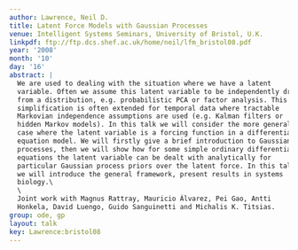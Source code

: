```yaml
---
author: Lawrence, Neil D.
title: Latent Force Models with Gaussian Processes
venue: Intelligent Systems Seminars, University of Bristol, U.K.
linkpdf: ftp://ftp.dcs.shef.ac.uk/home/neil/lfm_bristol08.pdf
year: '2008'
month: '10'
day: '16'
abstract: |
  We are used to dealing with the situation where we have a latent
  variable. Often we assume this latent variable to be independently drawn
  from a distribution, e.g. probabilistic PCA or factor analysis. This
  simplification is often extended for temporal data where tractable
  Markovian independence assumptions are used (e.g. Kalman filters or
  hidden Markov models). In this talk we will consider the more general
  case where the latent variable is a forcing function in a differential
  equation model. We will firstly give a brief introduction to Gaussian
  processes, then we will show how for some simple ordinary differential
  equations the latent variable can be dealt with analytically for
  particular Gaussian process priors over the latent force. In this talk
  we will introduce the general framework, present results in systems
  biology.\
  \
  Joint work with Magnus Rattray, Mauricio Álvarez, Pei Gao, Antti
  Honkela, David Luengo, Guido Sanguinetti and Michalis K. Titsias.
group: ode, gp
layout: talk
key: Lawrence:bristol08
---
```

